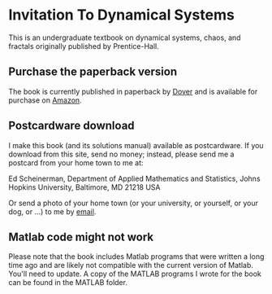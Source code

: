 # Invitation To Dynamical Systems

This is an undergraduate textbook on dynamical systems, chaos, and fractals originally published by Prentice-Hall. 

## Purchase the paperback version

The book is currently published in paperback by [Dover](http://store.doverpublications.com/0486485943.html)
and is available for purchase on 
[Amazon](http://www.amazon.com/Invitation-Dynamical-Systems-Dover-Mathematics/dp/0486485943/ref=sr_1_7?ie=UTF8&qid=1328557406&sr=8-7).

## Postcardware download

I make this book (and its solutions manual) available as postcardware. 
If you download from this site, send no money; instead, 
please send me a postcard from your home town to me at:

Ed Scheinerman, Department of Applied Mathematics and Statistics, Johns Hopkins University, Baltimore, MD 21218 USA

Or send a photo of your home town (or your university, or yourself, or your dog, or ...) to me by [email](mailto:ers@jhu.edu).

## Matlab code might not work

Please note that the book includes Matlab programs that were written a long time ago and are likely not compatible with 
the current version of Matlab. You'll need to update. A copy of the MATLAB programs I wrote for the book can be found in the 
MATLAB folder.
